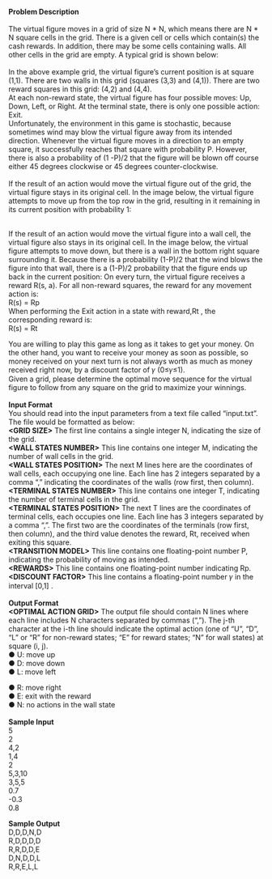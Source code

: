 <b>Problem Description</b><br /><br />
The virtual figure moves in a grid of size N * N, which means there are N * N square cells in the grid. There is a given cell or cells which contain(s) the cash rewards. In addition, there may be some cells containing walls. All other cells in the grid are empty. A typical grid is shown below:<br />
 <br />
 In the above example grid, the virtual figure’s current position is at square (1,1). There are two walls in this grid (squares (3,3) and (4,1)). There are two reward squares in this grid: (4,2) and (4,4).<br />
At each non-reward state, the virtual figure has four possible moves: Up, Down, Left, or Right. At the terminal state, there is only one possible action: Exit.<br />
Unfortunately, the environment in this game is stochastic, because sometimes wind may blow the virtual figure away from its intended direction. Whenever the virtual figure moves in a direction to an empty square, it successfully reaches that square with probability ​P.​ However, there is also a probability of (1 - ​P​)/2 that the figure will be blown off course either 45 degrees clockwise or 45 degrees counter-clockwise.<br /><br />
If the result of an action would move the virtual figure out of the grid, the virtual figure stays in its original cell. In the image below, the virtual figure attempts to move up from the top row in the grid, resulting in it remaining in its current position with probability 1:<br /><br />
 
  If the result of an action would move the virtual figure into a wall cell, the virtual figure also stays in its original cell. In the image below, the virtual figure attempts to move down, but there is a wall in the bottom right square surrounding it. Because there is a probability (1-P)/2 that the wind blows the figure into that wall, there is a (1-P)/2 probability that the figure ends up back in the current position:
On every turn, the virtual figure receives a reward R(s, a). For all non-reward squares, the reward for any movement action is:<br />
R(s) = Rp<br />
When performing the Exit action in a state with reward, ​Rt​ ,​ the corresponding reward is:<br />
R(s) = Rt<br />
 
 You are willing to play this game as long as it takes to get your money. On the other hand, you want to receive your money as soon as possible, so money received on your next turn is not always worth as much as money received right now, by a discount factor of 𝛾 (0≤𝛾≤1).<br />
Given a grid, please determine the optimal move sequence for the virtual figure to follow from any square on the grid to maximize your winnings.<br /><br />
<b>Input Format</b><br />
You should read into the input parameters from a text file called “input.txt”. The file would be formatted as below:<br />
<b><​GRID SIZE></b>​ The first line contains a single integer N, indicating the size of the grid.<br /> <b><​WALL STATES NUMBER></b>​ This line contains one integer M, indicating the number of wall cells in the grid.<br />
 <b><​WALL STATES POSITION></b> ​The next M lines here are the coordinates of wall cells, each occupying one line. Each line has 2 integers separated by a comma “,” indicating the coordinates of the walls (row first, then column).<br />
  <b><​TERMINAL STATES NUMBER></b> ​This line contains one integer T, indicating the number of terminal cells in the grid.<br />
   <b><​TERMINAL STATES POSITION></b> ​The next T lines are the coordinates of terminal cells, each occupies one line. Each line has 3 integers separated by a comma “,”. The first two are the coordinates of the terminals (row first, then column), and the third value denotes the reward, Rt, received when exiting this square.<br />
    <b><​TRANSITION MODEL></b> ​This line contains one floating-point number P, indicating the probability of moving as intended.<br />
     <b><​REWARDS></b>​ This line contains one floating-point number indicating Rp.<br />
      <b><​DISCOUNT FACTOR></b>​ This line contains a floating-point number 𝛾 in the interval [0,1] .<br /><br />
       <b>Output Format</b><br />
       <b><​OPTIMAL ACTION GRID></b>​ The output file should contain N lines where each line includes N characters separated by commas (“,”). The j-th character at the i-th line should indicate the optimal action (one of “U”, “D”, “L” or “R” for non-reward states; “E” for reward states; “N” for wall states) at square (i, j).<br />
● U: move up<br />
● D: move down<br />
● L: move left<br />

● R: move right<br />
● E: exit with the reward<br />
● N: no actions in the wall state<br /><br />
<b>Sample Input</b><br />
5<br />
2<br />
4,2<br /> 
1,4<br />
2<br /> 
5,3,10<br /> 
3,5,5<br /> 
0.7<br /> 
-0.3<br /> 
0.8<br />

<b>Sample Output</b><br />
D,D,D,N,D<br /> 
R,D,D,D,D<br /> 
R,R,D,D,E<br /> 
D,N,D,D,L<br /> 
R,R,E,L,L<br />
